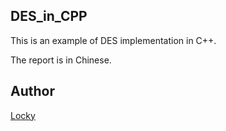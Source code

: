 ## DES_in_CPP

This is an example of DES implementation in C++.

The report is in Chinese.

## Author
[Locky](https://github.com/junlulocky)

